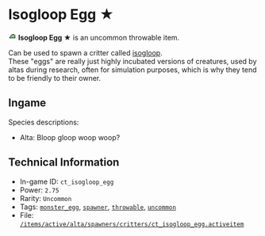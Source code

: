 # Isogloop Egg ★

<img src="https://raw.githubusercontent.com/Ceterai/Enternia/main/items/active/alta/spawners/critters/ct_isogloop_egg.png" alt="Isogloop Egg ★ icon" loading="lazy" height=16px width="auto" /> **Isogloop Egg ★** is an uncommon throwable item.

Can be used to spawn a critter called [isogloop](https://ceterai.github.io/MyEnternia/Wiki/isogloop).  
These "eggs" are really just highly incubated versions of creatures, used by altas during research, often for simulation purposes, which is why they tend to be friendly to their owner.

## Ingame

Species descriptions:

- Alta: Bloop gloop woop woop?

## Technical Information

- In-game ID: `ct_isogloop_egg`
- Power: `2.75`
- Rarity: `Uncommon`
- Tags: [`monster_egg`](https://ceterai.github.io/MyEnternia/Wiki/Tags/MonsterEgg), [`spawner`](https://ceterai.github.io/MyEnternia/Wiki/Tags/Spawner), [`throwable`](https://ceterai.github.io/MyEnternia/Wiki/Tags/Throwable), [`uncommon`](https://ceterai.github.io/MyEnternia/Wiki/Tags/Uncommon)
- File: [`/items/active/alta/spawners/critters/ct_isogloop_egg.activeitem`](https://github.com/Ceterai/Enternia/blob/main/items/active/alta/spawners/critters/ct_isogloop_egg.activeitem)
